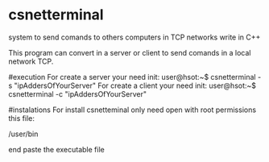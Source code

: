 # csnetterminal
system to send comands to others computers in TCP networks write in C++


This program can convert in a server or client to send comands in a local network TCP. 

#execution
For create a server your need init:
user@hsot:~$ csnetterminal -s "ipAddersOfYourServer"
For create a client your need init:
user@hsot:~$ csnetterminal -c "ipAddersOfYourServer"

#instalations 
For install csnetteminal only need open with root permissions this file:

/user/bin 

end paste the executable file
